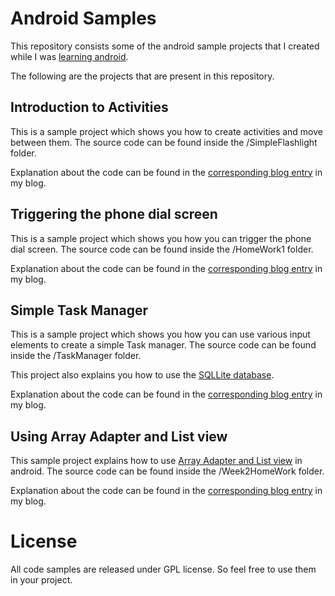 # Android Samples

This repository consists some of the android sample projects that I created while I was [learning android](http://sudarmuthu.com/blog/developing-android-applications-in-java-overview-my-notes).

The following are the projects that are present in this repository.

## Introduction to Activities

This is a sample project which shows you how to create activities and move between them. The source code can be found inside the /SimpleFlashlight folder.

Explanation about the code can be found in the [corresponding blog entry](http://sudarmuthu.com/blog/developing-android-applications-in-java-overview-my-notes) in my blog.

## Triggering the phone dial screen

This is a sample project which shows you how you can trigger the phone dial screen. The source code can be found inside the /HomeWork1 folder.

Explanation about the code can be found in the [corresponding blog entry](http://sudarmuthu.com/blog/android-application-that-triggers-the-phone-dial-screen) in my blog.

## Simple Task Manager

This is a sample project which shows you how you can use various input elements to create a simple Task manager. The source code can be found inside the /TaskManager folder.

This project also explains you how to use the [SQLLite database](http://sudarmuthu.com/blog/developing-android-applications-in-java-session-3-my-notes).

Explanation about the code can be found in the [corresponding blog entry](http://sudarmuthu.com/blog/developing-android-applications-in-java-session-1-my-notes) in my blog.

## Using Array Adapter and List view

This sample project explains how to use [Array Adapter and List view](http://sudarmuthu.com/blog/using-arrayadapter-and-listview-in-android-applications) in android. The source code can be found inside the /Week2HomeWork folder. 

Explanation about the code can be found in the [corresponding blog entry](http://sudarmuthu.com/blog/using-arrayadapter-and-listview-in-android-applications) in my blog.

# License

All code samples are released under GPL license. So feel free to use them in your project.
